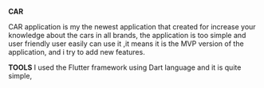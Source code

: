 
**CAR**
<p>CAR application is my the newest application that created for increase your knowledge about the cars in all brands, the application is too simple and user friendly user easily can use it ,it means it is the MVP version of the application, and i try to add new features.<p>

**TOOLS**
I used the Flutter framework using Dart language and it is quite simple,


